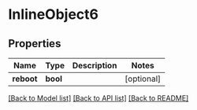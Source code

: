 # InlineObject6

## Properties
Name | Type | Description | Notes
------------ | ------------- | ------------- | -------------
**reboot** | **bool** |  | [optional] 

[[Back to Model list]](../README.md#documentation-for-models) [[Back to API list]](../README.md#documentation-for-api-endpoints) [[Back to README]](../README.md)


